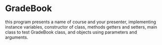 # GradeBook
this program presents a name of course and your presenter, implementing instance variables, constructor of class, methods getters and setters, main class to test GradeBook class, and objects using parameters and arguments.
